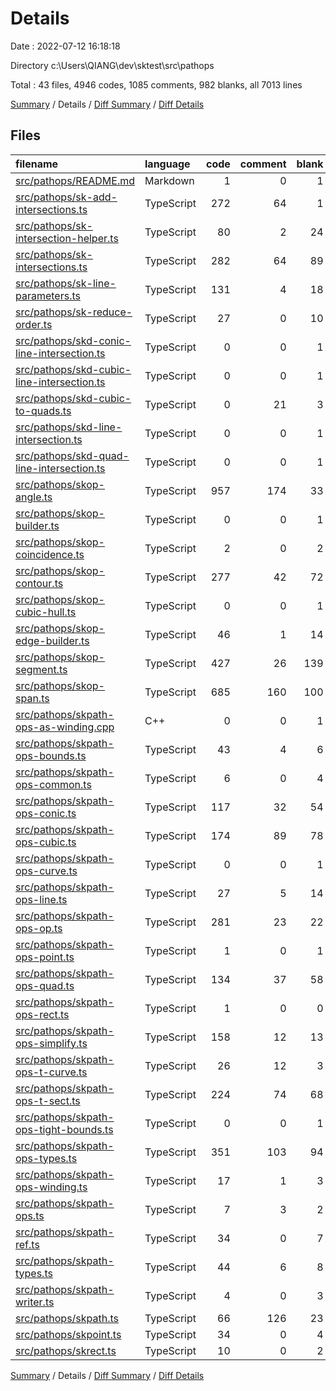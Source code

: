 # Details

Date : 2022-07-12 16:18:18

Directory c:\\Users\\QIANG\\dev\\sktest\\src\\pathops

Total : 43 files,  4946 codes, 1085 comments, 982 blanks, all 7013 lines

[Summary](results.md) / Details / [Diff Summary](diff.md) / [Diff Details](diff-details.md)

## Files
| filename | language | code | comment | blank | total |
| :--- | :--- | ---: | ---: | ---: | ---: |
| [src/pathops/README.md](/src/pathops/README.md) | Markdown | 1 | 0 | 1 | 2 |
| [src/pathops/sk-add-intersections.ts](/src/pathops/sk-add-intersections.ts) | TypeScript | 272 | 64 | 1 | 337 |
| [src/pathops/sk-intersection-helper.ts](/src/pathops/sk-intersection-helper.ts) | TypeScript | 80 | 2 | 24 | 106 |
| [src/pathops/sk-intersections.ts](/src/pathops/sk-intersections.ts) | TypeScript | 282 | 64 | 89 | 435 |
| [src/pathops/sk-line-parameters.ts](/src/pathops/sk-line-parameters.ts) | TypeScript | 131 | 4 | 18 | 153 |
| [src/pathops/sk-reduce-order.ts](/src/pathops/sk-reduce-order.ts) | TypeScript | 27 | 0 | 10 | 37 |
| [src/pathops/skd-conic-line-intersection.ts](/src/pathops/skd-conic-line-intersection.ts) | TypeScript | 0 | 0 | 1 | 1 |
| [src/pathops/skd-cubic-line-intersection.ts](/src/pathops/skd-cubic-line-intersection.ts) | TypeScript | 0 | 0 | 1 | 1 |
| [src/pathops/skd-cubic-to-quads.ts](/src/pathops/skd-cubic-to-quads.ts) | TypeScript | 0 | 21 | 3 | 24 |
| [src/pathops/skd-line-intersection.ts](/src/pathops/skd-line-intersection.ts) | TypeScript | 0 | 0 | 1 | 1 |
| [src/pathops/skd-quad-line-intersection.ts](/src/pathops/skd-quad-line-intersection.ts) | TypeScript | 0 | 0 | 1 | 1 |
| [src/pathops/skop-angle.ts](/src/pathops/skop-angle.ts) | TypeScript | 957 | 174 | 33 | 1,164 |
| [src/pathops/skop-builder.ts](/src/pathops/skop-builder.ts) | TypeScript | 0 | 0 | 1 | 1 |
| [src/pathops/skop-coincidence.ts](/src/pathops/skop-coincidence.ts) | TypeScript | 2 | 0 | 2 | 4 |
| [src/pathops/skop-contour.ts](/src/pathops/skop-contour.ts) | TypeScript | 277 | 42 | 72 | 391 |
| [src/pathops/skop-cubic-hull.ts](/src/pathops/skop-cubic-hull.ts) | TypeScript | 0 | 0 | 1 | 1 |
| [src/pathops/skop-edge-builder.ts](/src/pathops/skop-edge-builder.ts) | TypeScript | 46 | 1 | 14 | 61 |
| [src/pathops/skop-segment.ts](/src/pathops/skop-segment.ts) | TypeScript | 427 | 26 | 139 | 592 |
| [src/pathops/skop-span.ts](/src/pathops/skop-span.ts) | TypeScript | 685 | 160 | 100 | 945 |
| [src/pathops/skpath-ops-as-winding.cpp](/src/pathops/skpath-ops-as-winding.cpp) | C++ | 0 | 0 | 1 | 1 |
| [src/pathops/skpath-ops-bounds.ts](/src/pathops/skpath-ops-bounds.ts) | TypeScript | 43 | 4 | 6 | 53 |
| [src/pathops/skpath-ops-common.ts](/src/pathops/skpath-ops-common.ts) | TypeScript | 6 | 0 | 4 | 10 |
| [src/pathops/skpath-ops-conic.ts](/src/pathops/skpath-ops-conic.ts) | TypeScript | 117 | 32 | 54 | 203 |
| [src/pathops/skpath-ops-cubic.ts](/src/pathops/skpath-ops-cubic.ts) | TypeScript | 174 | 89 | 78 | 341 |
| [src/pathops/skpath-ops-curve.ts](/src/pathops/skpath-ops-curve.ts) | TypeScript | 0 | 0 | 1 | 1 |
| [src/pathops/skpath-ops-line.ts](/src/pathops/skpath-ops-line.ts) | TypeScript | 27 | 5 | 14 | 46 |
| [src/pathops/skpath-ops-op.ts](/src/pathops/skpath-ops-op.ts) | TypeScript | 281 | 23 | 22 | 326 |
| [src/pathops/skpath-ops-point.ts](/src/pathops/skpath-ops-point.ts) | TypeScript | 1 | 0 | 1 | 2 |
| [src/pathops/skpath-ops-quad.ts](/src/pathops/skpath-ops-quad.ts) | TypeScript | 134 | 37 | 58 | 229 |
| [src/pathops/skpath-ops-rect.ts](/src/pathops/skpath-ops-rect.ts) | TypeScript | 1 | 0 | 0 | 1 |
| [src/pathops/skpath-ops-simplify.ts](/src/pathops/skpath-ops-simplify.ts) | TypeScript | 158 | 12 | 13 | 183 |
| [src/pathops/skpath-ops-t-curve.ts](/src/pathops/skpath-ops-t-curve.ts) | TypeScript | 26 | 12 | 3 | 41 |
| [src/pathops/skpath-ops-t-sect.ts](/src/pathops/skpath-ops-t-sect.ts) | TypeScript | 224 | 74 | 68 | 366 |
| [src/pathops/skpath-ops-tight-bounds.ts](/src/pathops/skpath-ops-tight-bounds.ts) | TypeScript | 0 | 0 | 1 | 1 |
| [src/pathops/skpath-ops-types.ts](/src/pathops/skpath-ops-types.ts) | TypeScript | 351 | 103 | 94 | 548 |
| [src/pathops/skpath-ops-winding.ts](/src/pathops/skpath-ops-winding.ts) | TypeScript | 17 | 1 | 3 | 21 |
| [src/pathops/skpath-ops.ts](/src/pathops/skpath-ops.ts) | TypeScript | 7 | 3 | 2 | 12 |
| [src/pathops/skpath-ref.ts](/src/pathops/skpath-ref.ts) | TypeScript | 34 | 0 | 7 | 41 |
| [src/pathops/skpath-types.ts](/src/pathops/skpath-types.ts) | TypeScript | 44 | 6 | 8 | 58 |
| [src/pathops/skpath-writer.ts](/src/pathops/skpath-writer.ts) | TypeScript | 4 | 0 | 3 | 7 |
| [src/pathops/skpath.ts](/src/pathops/skpath.ts) | TypeScript | 66 | 126 | 23 | 215 |
| [src/pathops/skpoint.ts](/src/pathops/skpoint.ts) | TypeScript | 34 | 0 | 4 | 38 |
| [src/pathops/skrect.ts](/src/pathops/skrect.ts) | TypeScript | 10 | 0 | 2 | 12 |

[Summary](results.md) / Details / [Diff Summary](diff.md) / [Diff Details](diff-details.md)